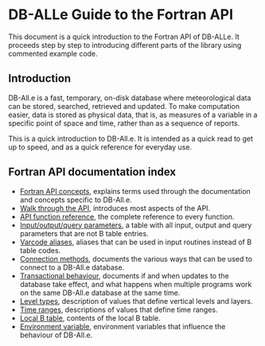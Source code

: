 # DB-ALLe Guide to the Fortran API

This document is a quick introduction to the Fortran API of DB-ALLe.  It
proceeds step by step to introducing different parts of the library using
commented example code.

## Introduction

DB-All.e is a fast, temporary, on-disk database where meteorological data can
be stored, searched, retrieved and updated.  To make computation easier, data
is stored as physical data, that is, as measures of a variable in a specific
point of space and time, rather than as a sequence of reports.

This is a quick introduction to DB-All.e.  It is intended as a quick read to
get up to speed, and as a quick reference for everyday use.

## Fortran API documentation index

* [Fortran API concepts](fapi_concepts.md), explains terms used through the
  documentation and concepts specific to DB-All.e.
* [Walk through the API](fapi_walkthrough.md), introduces most aspects of the
  API.
* [API function reference](fapi_reference.md), the complete reference to every
  function.
* [Input/output/query parameters](fapi_parms.md), a table with all input,
  output and query parameters that are not B table entries.
* [Varcode aliases](fapi_aliases.md), aliases that can be used in input
  routines instead of B table codes.
* [Connection methods](fapi_connect.md), documents the various ways that can be
  used to connect to a DB-All.e database.
* [Transactional behaviour](fapi_transactions.md), documents if and when
  updates to the database take effect, and what happens when multiple programs
  work on the same DB-All.e database at the same time.
* [Level types](fapi_ltypes.md), description of values that define vertical
  levels and layers.
* [Time ranges](fapi_tranges.md), descriptions of values that define time
  ranges.
* [Local B table](fapi_btable.md), contents of the local B table.
* [Environment variable](dballe_env.md), environment variables that influence the
  behaviour of DB-All.e.
